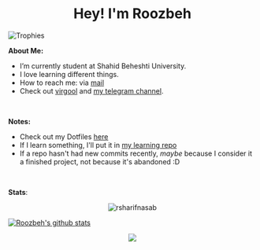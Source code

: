 <h1 align="center">Hey! I'm Roozbeh</h1>

<img src="https://github-profile-trophy.vercel.app/?username=rsharifnasab&theme=onedark&margin-w=12&margin-h=10&column=7&no-frame=true" alt="Trophies" />

**About Me:**

- I’m currently student at Shahid Beheshti University.
- I love learning different things.
- How to reach me: via [mail](mailto:rsharifnasab@gmail.com)
- Check out [virgool](https://virgool.io/@rsharifnasab) and [my telegram channel](https://t.me/terminal_stuff).

&#x200B;

**Notes:**

- Check out my Dotfiles [here](https://github.com/rsharifnasab/dotfiles)
- If I learn something, I'll put it in [my learning repo](https://github.com/rsharifnasab/my-learning)
- If a repo hasn't had new commits recently, _maybe_ because I consider it a finished project, not because it's abandoned :D

&#x200B;

**Stats**:

<p align="center"> <img src="https://github-readme-stats.vercel.app/api/top-langs/?username=rsharifnasab&layout=compact&theme=algolia" alt="rsharifnasab" /> </p>

[![Roozbeh's github stats](https://github-readme-stats.vercel.app/api?username=rsharifnasab&show_icons=true&theme=algolia)](https://github.com/anuraghazra/github-readme-stats)

<p align="center"><img src="https://raw.githubusercontent.com/arcticicestudio/nord-docs/develop/assets/images/nord/repository-footer-separator.svg?sanitize=true" /></p>
